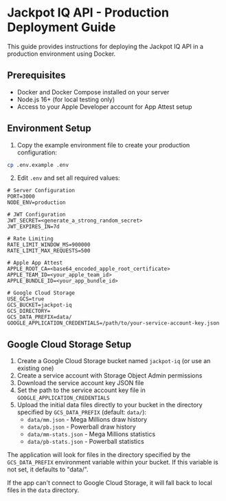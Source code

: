 # Jackpot IQ API - Production Deployment Guide

This guide provides instructions for deploying the Jackpot IQ API in a production environment using Docker.

## Prerequisites

- Docker and Docker Compose installed on your server
- Node.js 16+ (for local testing only)
- Access to your Apple Developer account for App Attest setup

## Environment Setup

1. Copy the example environment file to create your production configuration:

```bash
cp .env.example .env
```

2. Edit `.env` and set all required values:

```
# Server Configuration
PORT=3000
NODE_ENV=production

# JWT Configuration
JWT_SECRET=<generate_a_strong_random_secret>
JWT_EXPIRES_IN=7d

# Rate Limiting
RATE_LIMIT_WINDOW_MS=900000
RATE_LIMIT_MAX_REQUESTS=500

# Apple App Attest
APPLE_ROOT_CA=<base64_encoded_apple_root_certificate>
APPLE_TEAM_ID=<your_apple_team_id>
APPLE_BUNDLE_ID=<your_app_bundle_id>

# Google Cloud Storage
USE_GCS=true
GCS_BUCKET=jackpot-iq
GCS_DIRECTORY=
GCS_DATA_PREFIX=data/
GOOGLE_APPLICATION_CREDENTIALS=/path/to/your-service-account-key.json
```

## Google Cloud Storage Setup

1. Create a Google Cloud Storage bucket named `jackpot-iq` (or use an existing one)
2. Create a service account with Storage Object Admin permissions
3. Download the service account key JSON file
4. Set the path to the service account key file in `GOOGLE_APPLICATION_CREDENTIALS`
5. Upload the initial data files directly to your bucket in the directory specified by `GCS_DATA_PREFIX` (default: `data/`):
   - `data/mm.json` - Mega Millions draw history
   - `data/pb.json` - Powerball draw history
   - `data/mm-stats.json` - Mega Millions statistics
   - `data/pb-stats.json` - Powerball statistics

The application will look for files in the directory specified by the `GCS_DATA_PREFIX` environment variable within your bucket. If this variable is not set, it defaults to "data/".

If the app can't connect to Google Cloud Storage, it will fall back to local files in the `data` directory.
